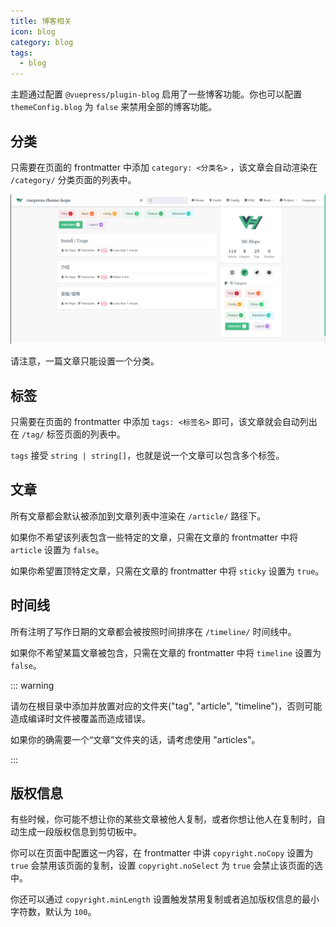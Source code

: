 ```yaml
---
title: 博客相关
icon: blog
category: blog
tags:
  - blog
---
```


主题通过配置 `@vuepress/plugin-blog` 启用了一些博客功能。你也可以配置 `themeConfig.blog` 为 `false` 来禁用全部的博客功能。

<!-- more -->

## 分类

只需要在页面的 frontmatter 中添加 `category: <分类名>` ，该文章会自动渲染在 `/category/` 分类页面的列表中。

![Category](./assets/category.png)

请注意，一篇文章只能设置一个分类。

## 标签

只需要在页面的 frontmatter 中添加 `tags: <标签名>` 即可，该文章就会自动列出在 `/tag/` 标签页面的列表中。

`tags` 接受 `string | string[]`，也就是说一个文章可以包含多个标签。

## 文章

所有文章都会默认被添加到文章列表中渲染在 `/article/` 路径下。

如果你不希望该列表包含一些特定的文章，只需在文章的 frontmatter 中将 `article` 设置为 `false`。

如果你希望置顶特定文章，只需在文章的 frontmatter 中将 `sticky` 设置为 `true`。

## 时间线

所有注明了写作日期的文章都会被按照时间排序在 `/timeline/` 时间线中。

如果你不希望某篇文章被包含，只需在文章的 frontmatter 中将 `timeline` 设置为 `false`。

::: warning

请勿在根目录中添加并放置对应的文件夹("tag", "article", "timeline")，否则可能造成编译时文件被覆盖而造成错误。

如果你的确需要一个“文章”文件夹的话，请考虑使用 "articles"。

:::

## 版权信息

有些时候，你可能不想让你的某些文章被他人复制，或者你想让他人在复制时，自动生成一段版权信息到剪切板中。

你可以在页面中配置这一内容，在 frontmatter 中讲 `copyright.noCopy` 设置为 `true` 会禁用该页面的复制，设置 `copyright.noSelect` 为 `true` 会禁止该页面的选中。

你还可以通过 `copyright.minLength` 设置触发禁用复制或者追加版权信息的最小字符数，默认为 `100`。
